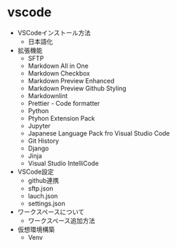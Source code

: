 # vscode

* VSCodeインストール方法
  * 日本語化
* 拡張機能
  * SFTP
  * Markdown All in One
  * Markdown Checkbox
  * Markdown Preview Enhanced
  * Markdown Preview Github Styling
  * Markdownlint
  * Prettier - Code formatter
  * Python
  * Ptyhon Extension Pack
  * Jupyter
  * Japanese Language Pack fro Visual Studio Code
  * Git History
  * Django
  * Jinja
  * Visual Studio IntelliCode
* VSCode設定
  * github連携
  * sftp.json
  * lauch.json
  * settings.json
* ワークスペースについて
  * ワークスペース追加方法
* 仮想環境構築
  * Venv

